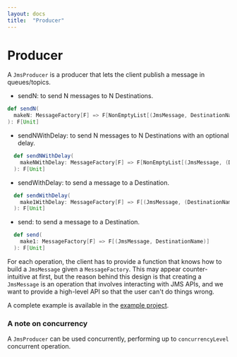 ```yaml
---
layout: docs
title:  "Producer"
---
```


# Producer

A `JmsProducer` is a producer that lets the client publish a message in queues/topics.

- sendN: to send N messages to N Destinations.
```scala
def sendN(
  makeN: MessageFactory[F] => F[NonEmptyList[(JmsMessage, DestinationName)]]
): F[Unit]
```

- sendNWithDelay: to send N messages to N Destinations with an optional delay.
```scala
  def sendNWithDelay(
    makeNWithDelay: MessageFactory[F] => F[NonEmptyList[(JmsMessage, (DestinationName, Option[FiniteDuration]))]]
  ): F[Unit]
```

- sendWithDelay: to send a message to a Destination.
```scala
  def sendWithDelay(
    make1WithDelay: MessageFactory[F] => F[(JmsMessage, (DestinationName, Option[FiniteDuration]))]
  ): F[Unit]
```
- send: to send a message to a Destination.
```scala
  def send(
    make1: MessageFactory[F] => F[(JmsMessage, DestinationName)]
  ): F[Unit]
```

For each operation, the client has to provide a function that knows how to build a `JmsMessage` given a `MessageFactory`.
This may appear counter-intuitive at first, but the reason behind this design is that creating a `JmsMessage` is an operation that involves interacting with JMS APIs, and we want to provide a high-level API so that the user can't do things wrong.

A complete example is available in the [example project](https://github.com/fp-in-bo/jms4s/blob/master/examples/src/main/scala/ProducerExample.scala).

### A note on concurrency

A `JmsProducer` can be used concurrently, performing up to `concurrencyLevel` concurrent operation.

